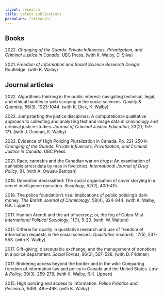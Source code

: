 ```yaml
---
layout: research
title: Select publications
permalink: /research/
---
```


## Books

2022\. *Changing of the Guards: Private Influences, Privatization, and Criminal Justice in Canada*. UBC Press. (with K. Walby, D. Silva)

2021\. *Freedom of Information and Social Science Research Design*. Routledge. (with K. Walby)

## Journal articles

2022\. Algorithmic thinking in the public interest: navigating technical, legal, and ethical hurdles to web scraping in the social sciences. *Quality & Quantity*, 56(3), 1023-1044. (with K. Dick, K. Walby)

2022\. Jumpstarting the justice disciplines: A computational-qualitative approach to collecting and analyzing text and image data in criminology and criminal justice studies. *Journal of Criminal Justice Education*, 33(2), 151-171. (with J. Duncan, K. Walby)

2022\. Evidence of High Policing Pluralization in Canada. Pp. 221-250 in *Changing of the Guards: Private Influences, Privatization, and Criminal Justice in Canada*. UBC Press.

2021\. Race, cannabis and the Canadian war on drugs: An examination of cannabis arrest data by race in five cities. *International Journal of Drug Policy*, 91. (with A. Owusu-Bempah)

2018\. Deception declassified: The social organisation of cover storying in a secret intelligence operation. *Sociology*, 52(2), 400-415.

2018\. The police foundation’s rise: Implications of public policing’s dark money. *The British Journal of Criminology*, 58(4), 824-844. (with K. Walby, R.K. Lippert)

2017\. Hannah Arendt and the art of secrecy; or, the fog of Cobra Mist. *International Political Sociology*, 11(1), 5-20. (with. W. Walters)

2017\. Criteria for quality in qualitative research and use of freedom of information requests in the social sciences. *Qualitative research*, 17(5), 537-553. (with K. Walby)

2017\. Gift-giving, disreputable exchange, and the management of donations in a police department. *Social Forces*, 96(2), 507-528. (with D. Fridman)

2017\. Brokering access beyond the border and in the wild: Comparing freedom of information law and policy in Canada and the United States. *Law & Policy*, 39(3), 259-279. (with K. Walby, R.K. Lippert)

2015\. High policing and access to information. *Police Practice and Research*, 16(6), 485-498. (with K. Walby)

